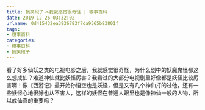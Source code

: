 ```yaml
---
title: 搞笑段子->我就感觉很奇怪 | 糗事百科
date: 2019-12-26 03:32:02
urlname: 0d415432ea3936783f7da9565b83801f
tags: 
- 糗事百科
categories:
- 糗事百科
- 搞笑段子
---
```

看了好多仙妖之类的电视电影之后，我就感觉很奇怪，为什么剧中的妖魔鬼怪都这么想成仙？难道神仙就比妖怪厉害？我看过的大部分电视剧里好像都是妖怪比较厉害啊！像《西游记》最开始孙悟空也是妖怪，但是又有几个神仙打的过他，还有一些妖怪心地很好也从不害人，这样的妖怪在普通人眼里也是像神仙一般的人物，所以成仙真的重要吗？


